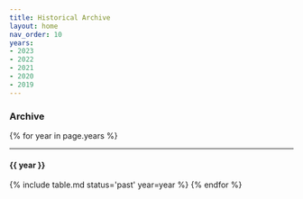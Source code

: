 ```yaml
---
title: Historical Archive
layout: home
nav_order: 10
years:
- 2023
- 2022
- 2021
- 2020
- 2019
---
```


### Archive

{% for year in page.years %}

---

#### {{ year }}
{% include table.md status='past' year=year %}
{% endfor %}
